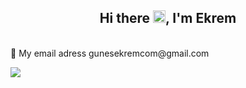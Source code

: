 
<h2 align="center">Hi there <img src="https://media.giphy.com/media/hvRJCLFzcasrR4ia7z/giphy.gif" width="20px">, I'm Ekrem</h2>

<!--👯 Look at my page ! <a href="http://gunesekrem.com">gunesekrem.com</a>  ...-->
<br>
📧 My email adress <a mailto="gunesekremcom@gmail.com">gunesekremcom@gmail.com</a>

![](en_full.png)



